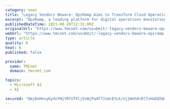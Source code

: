 ```yaml
---
category: news
title: "Legacy Vendors Beware: OpsRamp Aims to Transform Cloud Operations with New Self-Service Solution"
excerpt: "OpsRamp, a leading platform for digital operations monitoring and management, announces a 14-day free trial of its platform. The trial version combines discovery, monitoring, alerting, and dashboarding for cloud infrastructure services in a frictionless,"
publishedDateTime: 2021-08-26T12:31:00Z
originalUrl: "https://www.tmcnet.com/usubmit/-legacy-vendors-beware-opsramp-aims-transform-cloud-operations-/2021/08/26/9437867.htm"
webUrl: "https://www.tmcnet.com/usubmit/-legacy-vendors-beware-opsramp-aims-transform-cloud-operations-/2021/08/26/9437867.htm"
type: article
quality: 6
heat: 6
published: false

provider:
  name: TMCnet
  domain: tmcnet.com

topics:
  - Microsoft AI
  - AI

secured: "Qmj8oHnvyKy4nYNjYR7nTVlj5vWjPa4F7JzmcEtLk/nj1WohA+DlTsHaEQ5Qo12KOT+N7NUN7+/PvVKcWQN17wttmrg7KAAdFelXCvs5aemUlcxOcvNDR5k5zdC1ye6yHs9Dr+9KM/9HJ+5DUZQKPL06GShae9XjfxF5P4Og6lxqKItGCF7IH8myCUuXZ7nnLIaoDu/u9Fl0l8Vuo5Q3PkQcLMZbfi2a+Il8WwIhEj4EHgYDHPETj14RZVGaqlKPTAIq6/+bCEa5/8DF6tDIluzuD+OWU0K6F+1wjxCpngByhycA05VaodvRVX0J8p/RSQD9pJ7aUxiAioco4mxso0vvma2VeR5nEq6IHZ0/Fbw=;3D4KyoO8nGEwunjM4bp7Gg=="
---
```


